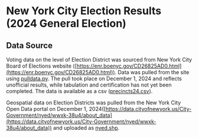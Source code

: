 # New York City Election Results (2024 General Election)
## Data Source
Voting data on the level of Election District was sourced from New York City Board of Elections website ([https://enr.boenyc.gov/CD26825AD0.html](https://enr.boenyc.gov/CD26825AD0.html)).
Data was pulled from the site using [pulldata.py](pulldata.py).
The pull took place on December 1, 2024 and reflects unofficial results, while tabulation and certification has not yet been completed. The data is available as a csv ([precincts24.csv](precincts24.csv)).

Geospatial data on Election Districts was pulled from the New York City Open Data portal on December 1, 2024([https://data.cityofnewyork.us/City-Government/nyed/wwxk-38u4/about_data](https://data.cityofnewyork.us/City-Government/nyed/wwxk-38u4/about_data)) and uploaded as [nyed.shp](nyed.shp).
